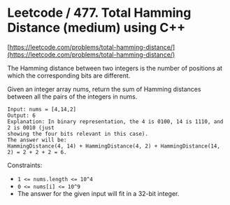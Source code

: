 # Leetcode / 477. Total Hamming Distance (medium) using C++

[https://leetcode.com/problems/total-hamming-distance/](https://leetcode.com/problems/total-hamming-distance/)

The Hamming distance between two integers is the number of positions at which the corresponding bits are different.

Given an integer array nums, return the sum of Hamming distances between all the pairs of the integers in nums.

```
Input: nums = [4,14,2]
Output: 6
Explanation: In binary representation, the 4 is 0100, 14 is 1110, and 2 is 0010 (just
showing the four bits relevant in this case).
The answer will be:
HammingDistance(4, 14) + HammingDistance(4, 2) + HammingDistance(14, 2) = 2 + 2 + 2 = 6.
```

Constraints:

- `1 <= nums.length <= 10^4`
- `0 <= nums[i] <= 10^9`
- The answer for the given input will fit in a 32-bit integer.
